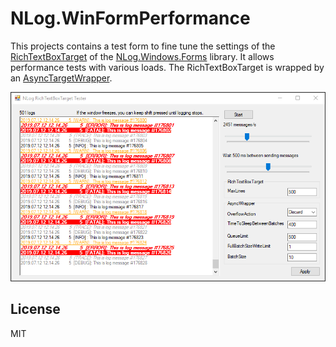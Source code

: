 ﻿# NLog.WinFormPerformance

This projects contains a test form to fine tune the settings of the [RichTextBoxTarget](https://github.com/NLog/NLog.Windows.Forms/wiki/RichTextBoxTarget) of the [NLog.Windows.Forms](https://github.com/NLog/NLog.Windows.Forms) library.
It allows performance tests with various loads. The RichTextBoxTarget is wrapped by an [AsyncTargetWrapper](https://github.com/nlog/NLog/wiki/AsyncWrapper-target).

![Screenshot 1](doc/Screenshot1.png)

## License

MIT
